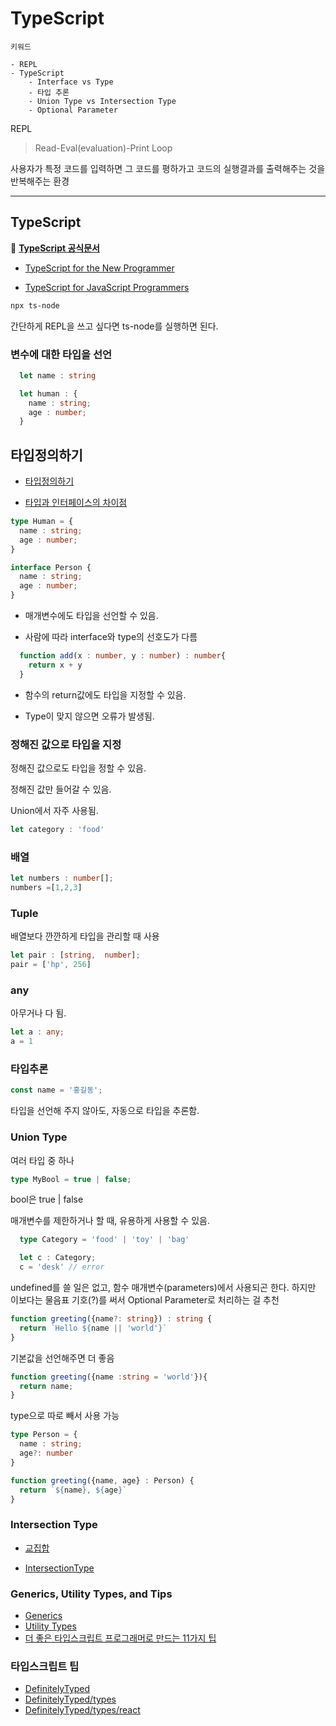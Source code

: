 # TypeScript

```text
키워드

- REPL
- TypeScript
    - Interface vs Type
    - 타입 추론
    - Union Type vs Intersection Type
    - Optional Parameter
```

REPL
> Read-Eval(evaluation)-Print Loop

사용자가 특정 코드를 입력하면 그 코드를 평하가고 코드의 실행결과를 출력해주는 것을 반복해주는 환경

--- 

## TypeScript

🚀 [**TypeScript 공식문서**](https://www.typescriptlang.org/ko/)

- [TypeScript for the New Programmer](https://www.typescriptlang.org/ko/docs/handbook/typescript-from-scratch.html)

- [TypeScript for JavaScript Programmers](https://www.typescriptlang.org/ko/docs/handbook/typescript-in-5-minutes.html)

```bash
npx ts-node
```

간단하게 REPL을 쓰고 싶다면 ts-node를 실행하면 된다.

### 변수에 대한 타입을 선언

```typescript
  let name : string

  let human : {
    name : string;
    age : number;
  }
```

## 타입정의하기

- [타입정의하기](https://www.typescriptlang.org/ko/docs/handbook/typescript-in-5-minutes.html#%ED%83%80%EC%9E%85-%EC%A0%95%EC%9D%98%ED%95%98%EA%B8%B0-defining-types)

- [타입과 인터페이스의 차이점](https://www.typescriptlang.org/ko/docs/handbook/2/everyday-types.html#%ED%83%80%EC%9E%85-%EB%B3%84%EC%B9%AD%EA%B3%BC-%EC%9D%B8%ED%84%B0%ED%8E%98%EC%9D%B4%EC%8A%A4%EC%9D%98-%EC%B0%A8%EC%9D%B4%EC%A0%90)

```typescript
type Human = {
  name : string;
  age : number;
}

interface Person {
  name : string;
  age : number;
} 
```

- 매개변수에도 타입을 선언할 수 있음.

- 사람에 따라 interface와 type의 선호도가 다름

```typescript
  function add(x : number, y : number) : number{
    return x + y
  }
```

- 함수의 return값에도 타입을 지정할 수 있음.

- Type이 맞지 않으면 오류가 발생됨.

### 정해진 값으로 타입을 지정

정해진 값으로도 타입을 정할 수 있음.

정해진 값만 들어갈 수 있음.

Union에서 자주 사용됨.

```typescript
let category : 'food'
```

### 배열

```typescript
let numbers : number[];
numbers =[1,2,3]
```

### Tuple

배열보다 깐깐하게 타입을 관리할 때 사용

```typescript
let pair : [string,  number];
pair = ['hp', 256]
```

### any

아무거나 다 됨.

```typescript
let a : any;
a = 1
```

### 타입추론

```typescript
const name = '홍길동';
```

타입을 선언해 주지 않아도, 자동으로 타입을 추론함.

### Union Type

여러 타입 중 하나

```typescript
type MyBool = true | false;
```

bool은 true | false

매개변수를 제한하거나 할 때, 유용하게 사용할 수 있음.

```typescript
  type Category = 'food' | 'toy' | 'bag'

  let c : Category;
  c = 'desk' // error
```

undefined를 쓸 일은 없고, 함수 매개변수(parameters)에서 사용되곤 한다. 하지만 이보다는 물음표 기호(?)를 써서 Optional Parameter로 처리하는 걸 추천

```typescript
function greeting({name?: string}) : string {
  return `Hello ${name || 'world'}`
}
```

기본값을 선언해주면 더 좋음

```typescript
function greeting({name :string = 'world'}){
  return name;
}
```

type으로 따로 빼서 사용 가능

```typescript
type Person = {
  name : string;
  age?: number
}

function greeting({name, age} : Person) {
  return `${name}, ${age}` 
}
```

### Intersection Type

- [교집합](https://www.typescriptlang.org/ko/docs/handbook/typescript-in-5-minutes-func.html#%EA%B5%90%EC%A7%91%ED%95%A9)

- [IntersectionType](https://www.typescriptlang.org/docs/handbook/2/objects.html#intersection-types)

### Generics, Utility Types, and Tips

- [Generics](https://www.typescriptlang.org/docs/handbook/2/generics.html)
- [Utility Types](https://www.typescriptlang.org/docs/handbook/utility-types.html)
- [더 좋은 타입스크립트 프로그래머로 만드는 11가지 팁](https://velog.io/@lky5697/11-tips-that-help-you-become-a-better-typescript-programmer)

### 타입스크립트 팁

- [DefinitelyTyped](https://github.com/DefinitelyTyped/DefinitelyTyped)
- [DefinitelyTyped/types](https://github.com/DefinitelyTyped/DefinitelyTyped/tree/master/types)
- [DefinitelyTyped/types/react](https://github.com/DefinitelyTyped/DefinitelyTyped/tree/master/types/react)